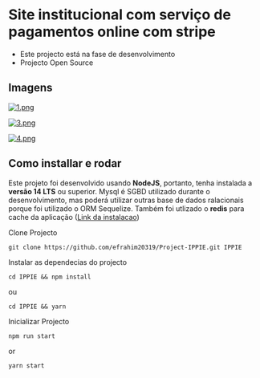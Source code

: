 # Site institucional com serviço de pagamentos online com stripe

- Este projecto está na fase de desenvolvimento
- Projecto Open Source

## Imagens
[![1.png](https://i.postimg.cc/KjNYRk2d/1.png)](https://postimg.cc/H8rmNLj2)

[![3.png](https://i.postimg.cc/zX4f3rZD/3.png)](https://postimg.cc/ZCFmDX5X)

[![4.png](https://i.postimg.cc/85Y2wTbj/4.png)](https://postimg.cc/0MpXyRFs)


## Como installar e rodar
Este projeto foi desenvolvido usando **NodeJS**, portanto, tenha instalada a **versão 14 LTS** ou superior. Mysql é SGBD utilizado durante o desenvolvimento, mas poderá utilizar outras base de dados ralacionais porque foi utilizado o ORM Sequelize. Também foi utlizado o **redis** para cache da aplicação ([Link da instalacao](https://www.digitalocean.com/community/tutorials/how-to-install-and-secure-redis-on-ubuntu-22-04))


Clone Projecto

```
git clone https://github.com/efrahim20319/Project-IPPIE.git IPPIE
```
Instalar as dependecias do projecto
```
cd IPPIE && npm install
```
ou
```
cd IPPIE && yarn
```

Inicializar Projecto
```
npm run start
```
or
```
yarn start
```
